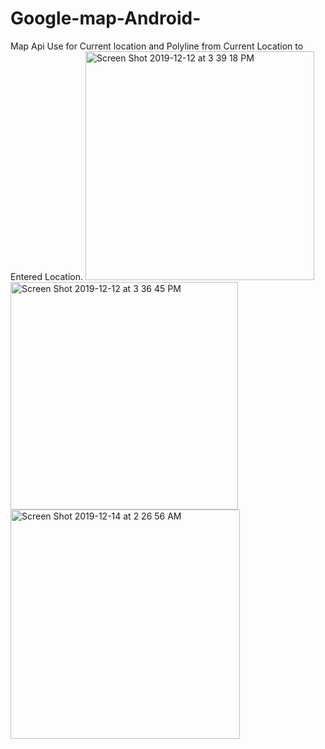# Google-map-Android-
Map Api Use for Current location and Polyline from Current Location to Entered Location.
<img width="366" alt="Screen Shot 2019-12-12 at 3 39 18 PM" src="https://user-images.githubusercontent.com/42650833/70747267-9f18f680-1cf5-11ea-89a3-af7d996577a6.png">
<img width="364" alt="Screen Shot 2019-12-12 at 3 36 45 PM" src="https://user-images.githubusercontent.com/42650833/70747170-6547f000-1cf5-11ea-9301-1046142152d0.png">
<img width="367" alt="Screen Shot 2019-12-14 at 2 26 56 AM" src="https://user-images.githubusercontent.com/42650833/70845211-d1bc0f80-1e19-11ea-9438-4b9d2d4dcc1a.png">
